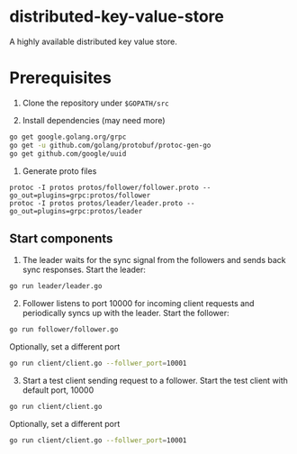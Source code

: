 # distributed-key-value-store
A highly available distributed key value store.

# Prerequisites
1. Clone the repository under `$GOPATH/src`

1. Install dependencies (may need more)
```bash
go get google.golang.org/grpc
go get -u github.com/golang/protobuf/protoc-gen-go
go get github.com/google/uuid
```

1. Generate proto files
```
protoc -I protos protos/follower/follower.proto --go_out=plugins=grpc:protos/follower
protoc -I protos protos/leader/leader.proto --go_out=plugins=grpc:protos/leader
```

## Start components

1. The leader waits for the sync signal from the followers and sends back sync responses.
Start the leader:
```bash
go run leader/leader.go
```

2. Follower listens to port 10000 for incoming client requests and periodically syncs up with the leader.
Start the follower:
```bash
go run follower/follower.go
```
Optionally, set a different port
```bash
go run client/client.go --follwer_port=10001
```

3. Start a test client sending request to a follower.
Start the test client with default port, 10000
```bash
go run client/client.go
```
Optionally, set a different port
```bash
go run client/client.go --follwer_port=10001
```
